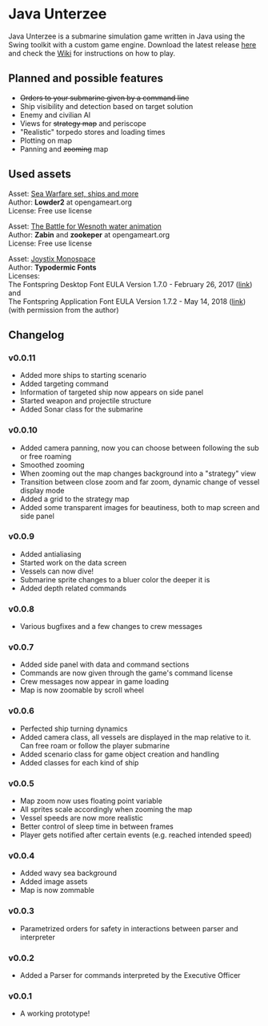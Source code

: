 # Java Unterzee
Java Unterzee is a submarine simulation game written in Java using the Swing toolkit with a custom game engine. Download the latest release [here](https://github.com/SebLavK/java-unterzee/releases) and check the [Wiki](https://github.com/SebLavK/java-unterzee/wiki) for instructions on how to play.

## Planned and possible features
* ~~Orders to your submarine given by a command line~~
* Ship visibility and detection based on target solution
* Enemy and civilian AI
* Views for ~~strategy map~~ and periscope
* "Realistic" torpedo stores and loading times
* Plotting on map
* Panning and ~~zooming~~ map

## Used assets
Asset: [Sea Warfare set, ships and more](https://opengameart.org/content/sea-warfare-set-ships-and-more)  
Author: **Lowder2** at opengameart.org  
License: Free use license  

Asset: [The Battle for Wesnoth water animation](https://opengameart.org/content/the-battle-for-wesnoth-water-animation)  
Author: **Zabin** and **zookeper** at opengameart.org  
License:  Free use license

Asset: [Joystix Monospace](http://typodermicfonts.com/proportional-joystix/)  
Author: **Typodermic Fonts**  
Licenses:  
The Fontspring Desktop Font EULA Version 1.7.0 - February 26, 2017 ([link](https://www.fontspring.com/lic/jcefupvyrh))  
and  
The Fontspring Application Font EULA Version 1.7.2 - May 14, 2018 ([link](https://www.fontspring.com/lic/avhl0opgxj)) (with permission from the author)

## Changelog

### v0.0.11
* Added more ships to starting scenario
* Added targeting command
* Information of targeted ship now appears on side panel
* Started weapon and projectile structure
* Added Sonar class for the submarine

### v0.0.10
* Added camera panning, now you can choose between following the sub or free roaming
* Smoothed zooming
* When zooming out the map changes background into a "strategy" view
* Transition between close zoom and far zoom, dynamic change of vessel display mode
* Added a grid to the strategy map
* Added some transparent images for beautiness, both to map screen and side panel

### v0.0.9
* Added antialiasing
* Started work on the data screen
* Vessels can now dive!
* Submarine sprite changes to a bluer color the deeper it is
* Added depth related commands

### v0.0.8
* Various bugfixes and a few changes to crew messages

### v0.0.7
* Added side panel with data and command sections
* Commands are now given through the game's command license
* Crew messages now appear in game loading
* Map is now zoomable by scroll wheel

### v0.0.6
* Perfected ship turning dynamics
* Added camera class, all vessels are displayed in the map relative to it. Can free roam or follow the player submarine
* Added scenario class for game object creation and handling
* Added classes for each kind of ship

### v0.0.5
* Map zoom now uses floating point variable
* All sprites scale accordingly when zooming the map
* Vessel speeds are now more realistic
* Better control of sleep time in between frames
* Player gets notified after certain events (e.g. reached intended speed)

### v0.0.4
* Added wavy sea background
* Added image assets
* Map is now zommable

### v0.0.3
* Parametrized orders for safety in interactions between parser and interpreter

### v0.0.2
* Added a Parser for commands interpreted by the Executive Officer

### v0.0.1
* A working prototype!
